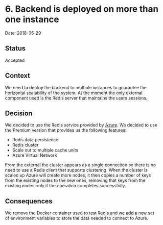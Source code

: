 # 6. Backend is deployed on more than one instance

Date: 2018-05-29

## Status

Accepted

## Context

We need to deploy the backend to multiple instances to guarantee the horizontal scalability of the system.
At the moment the only external component used is the Redis server that maintains the users sessions. 

## Decision

We decided to use the Redis service provided by [Azure](https://azure.microsoft.com/en-us/services/cache).
We decided to use the Premium version that provides us the following features:

* Redis data persistence
* Redis cluster
* Scale out to multiple cache units
* Azure Virtual Network

From the external the cluster appears as a single connection so there is no need to use a Redis client that supports
clustering. When the cluster is scaled up Azure will create more nodes, it then copies a number of keys from the
existing nodes to the new ones, removing that keys from the existing nodes only if the operation completes successfully.

## Consequences

We remove the Docker container used to test Redis and we add a new set of environment variables to store the data
needed to connect to Azure.
